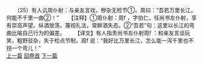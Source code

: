 　　（25）有人讥周仆射：与亲友言戏，秽杂无检节①。周曰：“吾若万里长江，何能不千里一曲②！”
　　【注释】①周仆射：周f ，字伯仁，任尚书左仆射，享有崇高声望。纵酒放荡，蔑视礼法，常醉酒失态。②“吾若”句：这里以长江的弯曲比喻自己行为的偏差。
　　【译文】有人指责尚书左仆射周f ：和亲友言谈玩笑，粗野驳杂，失于检点节制，周f 说：“我好比万里长江，怎么能一泻千里也不拐一个弯儿！”
<br>[上一篇](23_24) [回卷首](23_00) [下一篇](23_26)
